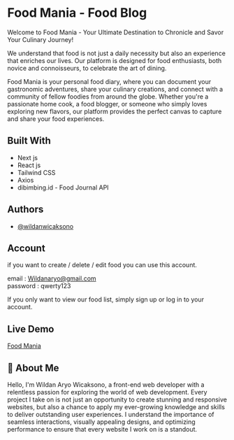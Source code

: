 # Food Mania - Food Blog

Welcome to Food Mania - Your Ultimate Destination to Chronicle and Savor Your Culinary Journey!

We understand that food is not just a daily necessity but also an experience that enriches our lives. Our platform is designed for food enthusiasts, both novice and connoisseurs, to celebrate the art of dining.

Food Mania is your personal food diary, where you can document your gastronomic adventures, share your culinary creations, and connect with a community of fellow foodies from around the globe. Whether you're a passionate home cook, a food blogger, or someone who simply loves exploring new flavors, our platform provides the perfect canvas to capture and share your food experiences.

## Built With

- Next js
- React js
- Tailwind CSS
- Axios
- dibimbing.id - Food Journal API

## Authors

- [@wildanwicaksono](https://github.com/Wildanaryo)

## Account

if you want to create / delete / edit food you can use this account.

email : Wildanaryo@gmail.com  
password : qwerty123

If you only want to view our food list, simply sign up or log in to your account.

## Live Demo

[Food Mania](https://food-mania-mantap.vercel.app/)

## 🚀 About Me

Hello, I'm Wildan Aryo Wicaksono, a front-end web developer with a relentless passion for exploring the world of web development. Every project I take on is not just an opportunity to create stunning and responsive websites, but also a chance to apply my ever-growing knowledge and skills to deliver outstanding user experiences. I understand the importance of seamless interactions, visually appealing designs, and optimizing performance to ensure that every website I work on is a standout.
